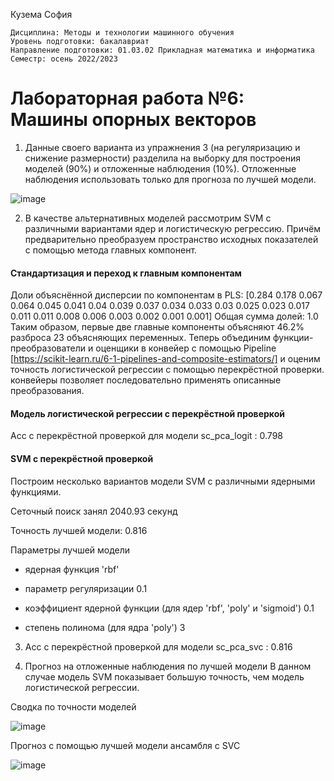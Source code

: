 Кузема София

`Дисциплина: Методы и технологии машинного обучения`   
`Уровень подготовки: бакалавриат`   
`Направление подготовки: 01.03.02 Прикладная математика и информатика`   
`Семестр: осень 2022/2023`
# Лабораторная работа №6: Машины опорных векторов  
1.  Данные своего варианта из упражнения 3 (на регуляризацию и снижение размерности) разделила на выборку для построения моделей (90%) и отложенные наблюдения (10%).
Отложенные наблюдения использовать только для прогноза по лучшей модели.

![image](https://user-images.githubusercontent.com/93768556/207042793-9e676a5a-99d0-404e-b43e-2a91f02f1be2.png)

2. В качестве альтернативных моделей рассмотрим SVM с различными вариантами ядер и
логистическую регрессию. Причём предварительно преобразуем пространство исходных показателей с помощью метода главных компонент.  

#### Стандартизация и переход к главным компонентам
Доли объяснённой дисперсии по компонентам в PLS:
 [0.284 0.178 0.067 0.064 0.045 0.041 0.04  0.039 0.037 0.034 0.033 0.03
 0.025 0.023 0.017 0.011 0.011 0.008 0.006 0.003 0.002 0.001 0.001] 
Общая сумма долей: 1.0
Таким образом, первые две главные компоненты объясняют 46.2% разброса 23 объясняющих переменных. 
Теперь объединим функции-преобразователи и оценщики в конвейер с помощью Pipeline [https://scikit-learn.ru/6-1-pipelines-and-composite-estimators/] и оценим точность логистической регрессии с помощью перекрёстной проверки. конвейеры позволяет последовательно применять описанные преобразования. 

#### Модель логистической регрессии с перекрёстной проверкой
Acc с перекрёстной проверкой для модели sc_pca_logit :
0.798

####  SVM с перекрёстной проверкой
Построим несколько вариантов модели SVM с различными ядерными функциями.

Сеточный поиск занял
2040.93 секунд

Точность лучшей модели:
0.816

Параметры лучшей модели 

 * ядерная функция 
 'rbf'
 
 * параметр регуляризации 
 0.1
 
 * коэффициент ядерной функции (для ядер 'rbf', 'poly' и 'sigmoid') 
 0.1
 
 * степень полинома (для ядра 'poly') 
 3
 
3. Acc с перекрёстной проверкой для модели sc_pca_svc :
   0.816
   
4. Прогноз на отложенные наблюдения по лучшей модели
В данном случае модель SVM показывает большую точность, чем модель логистической регрессии.

Cводка по точности моделей

![image](https://user-images.githubusercontent.com/93768556/207046051-5d613e3a-1ab0-47be-946c-8193e90b685e.png)

Прогноз с помощью лучшей модели ансамбля с SVC

![image](https://user-images.githubusercontent.com/93768556/207046222-b2494128-551f-48cb-9a95-d85be2671482.png)

